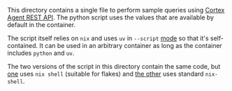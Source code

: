This directory contains a single file to perform sample queries using [Cortex
Agent REST API][1]. The python script uses the values that are available by
default in the container.

The script itself relies on `nix` and uses `uv` in `--script` [mode][uv-scripts]
so that it's self-contained. It can be used in an arbitrary container as long as
the container includes `python` and `uv`.

The two versions of the script in this directory contain the same code, but [one][2]
uses `nix shell` (suitable for flakes) and [the other][3] uses standard `nix-shell`.


[1]: https://docs.snowflake.com/en/user-guide/snowflake-cortex/cortex-agents-rest-api
[2]: ./runme-nix-command
[3]: ./runme-nix-shell
[uv-scripts]: https://docs.astral.sh/uv/guides/scripts/

